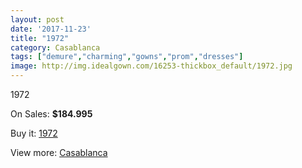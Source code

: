 ```yaml
---
layout: post
date: '2017-11-23'
title: "1972"
category: Casablanca
tags: ["demure","charming","gowns","prom","dresses"]
image: http://img.idealgown.com/16253-thickbox_default/1972.jpg
---
```

1972

On Sales: **$184.995**
<a href="https://www.idealgown.com/en/casablanca/6474-1972.html"><amp-img layout="responsive" width="600" height="600" src="//img.idealgown.com/16253-thickbox_default/1972.jpg" alt="1972 0" /></a>
<a href="https://www.idealgown.com/en/casablanca/6474-1972.html"><amp-img layout="responsive" width="600" height="600" src="//img.idealgown.com/16255-thickbox_default/1972.jpg" alt="1972 1" /></a>
<a href="https://www.idealgown.com/en/casablanca/6474-1972.html"><amp-img layout="responsive" width="600" height="600" src="//img.idealgown.com/16254-thickbox_default/1972.jpg" alt="1972 2" /></a>

Buy it: [1972](https://www.idealgown.com/en/casablanca/6474-1972.html "1972")

View more: [Casablanca](https://www.idealgown.com/en/31-casablanca "Casablanca")